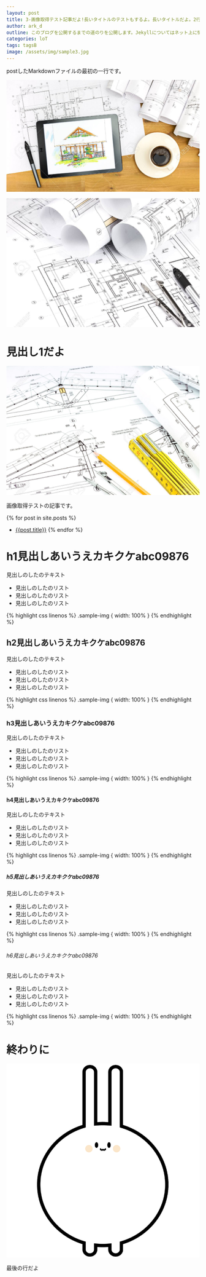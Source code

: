 ```yaml
---
layout: post
title: 3-画像取得テスト記事だよ!長いタイトルのテストもするよ。長いタイトルだよ。2行がテストだよ。ああああ！
author: ark_d
outline: このブログを公開するまでの道のりを公開します。Jekyllについてはネット上に情報が多い分散り散りになっているイメージがあるので、シンプルに必要なことだけまとめました。
categories: loT
tags: tagsB
image: /assets/img/sample3.jpg
---
```


<!-- image: /assets/img/sample3.jpg -->

postしたMarkdownファイルの最初の一行です。

![poyo](/assets/img/sample.jpg)

![poyo](/assets/img/sample2.jpg)
# 見出し1だよ

![poyo](/assets/img/sample3.jpg)




画像取得テストの記事です。





{% for post in site.posts %}
- [{{post.title}}]({{post.url}})
{% endfor %}

# h1見出しあいうえカキクケabc09876

見出しのしたのテキスト

* 見出しのしたのリスト
* 見出しのしたのリスト
* 見出しのしたのリスト


{% highlight css linenos %}
.sample-img {
  width: 100%
}
{% endhighlight %}


## h2見出しあいうえカキクケabc09876

見出しのしたのテキスト

* 見出しのしたのリスト
* 見出しのしたのリスト
* 見出しのしたのリスト


{% highlight css linenos %}
.sample-img {
  width: 100%
}
{% endhighlight %}

### h3見出しあいうえカキクケabc09876

見出しのしたのテキスト

* 見出しのしたのリスト
* 見出しのしたのリスト
* 見出しのしたのリスト


{% highlight css linenos %}
.sample-img {
  width: 100%
}
{% endhighlight %}

#### h4見出しあいうえカキクケabc09876

見出しのしたのテキスト

* 見出しのしたのリスト
* 見出しのしたのリスト
* 見出しのしたのリスト


{% highlight css linenos %}
.sample-img {
  width: 100%
}
{% endhighlight %}

##### h5見出しあいうえカキクケabc09876

見出しのしたのテキスト

* 見出しのしたのリスト
* 見出しのしたのリスト
* 見出しのしたのリスト


{% highlight css linenos %}
.sample-img {
  width: 100%
}
{% endhighlight %}

###### h6見出しあいうえカキクケabc09876

見出しのしたのテキスト

* 見出しのしたのリスト
* 見出しのしたのリスト
* 見出しのしたのリスト


{% highlight css linenos %}
.sample-img {
  width: 100%
}
{% endhighlight %}

# 終わりに

![poyo](/assets/img/poyo.png)



最後の行だよ
